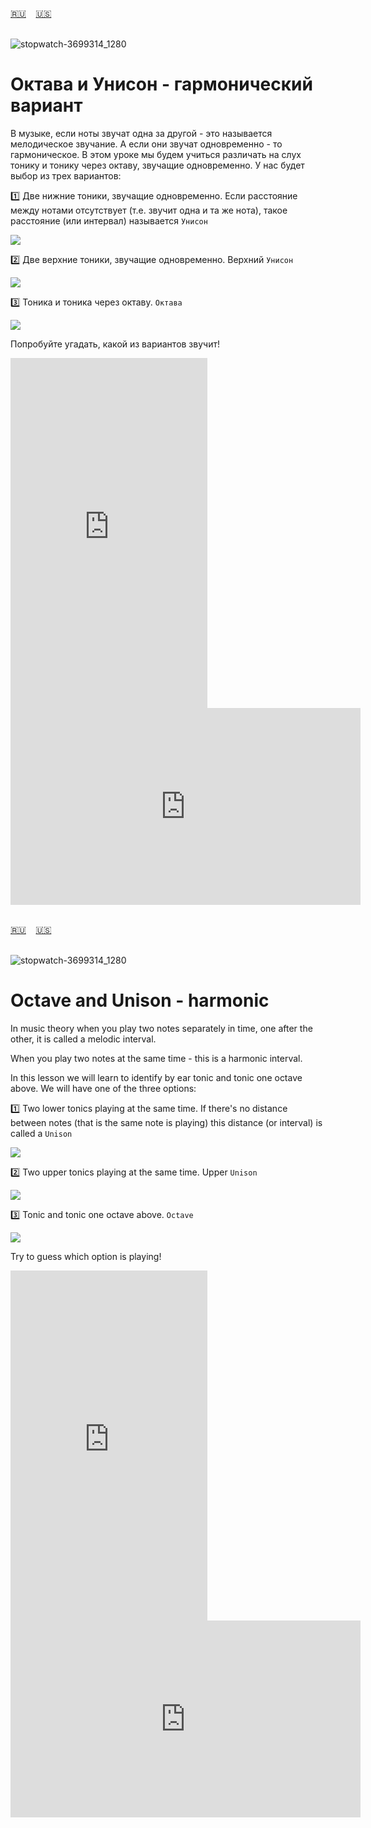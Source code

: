<span id="ru"><a href='#ru'>🇷🇺</a> &nbsp;&nbsp;&nbsp;<a href='#en'>🇺🇸</a> &nbsp;&nbsp;&nbsp;</span><br><br>


![stopwatch-3699314_1280](https://github.com/user-attachments/assets/f32b3d5a-c443-47c6-903b-14765f5f0ac0)
# Октава и Унисон - гармонический вариант

В музыке, если ноты звучат одна за другой - это называется мелодическое звучание. А если они звучат одновременно - то гармоническое.
В этом  уроке мы будем учиться различать на слух тонику и тонику через октаву, звучащие одновременно.
У нас будет выбор из трех вариантов:

1️⃣  Две нижние тоники, звучащие одновременно. Если расстояние между нотами отсутствует (т.е. звучит одна и та же нота), такое расстояние (или интервал) называется `Унисон` 

![](https://github.com/stolbitsa/stolbitsa/assets/149964365/e6ba95eb-2932-4403-9f60-324be27f6fc1)

2️⃣  Две верхние тоники, звучащие одновременно. Верхний `Унисон` 

![](https://github.com/stolbitsa/stolbitsa/assets/149964365/d70c28cb-5b58-422d-8d35-c43d95fccccc)

3️⃣ Тоника и тоника через октаву. `Октава`

![](https://github.com/stolbitsa/stolbitsa/assets/149964365/11695a94-1863-4f8b-85ec-0aea722db761)

Попробуйте угадать, какой из вариантов звучит!


<iframe width="315" height="560" src="https://www.youtube.com/embed/2dVaQj21DZo" frameborder="0" allow="accelerometer; autoplay; clipboard-write; encrypted-media; gyroscope; picture-in-picture; web-share"allowfullscreen></iframe>
<iframe width="560" height="315" src="https://www.youtube.com/embed/pmpYoYa7fDg" frameborder="0" allow="accelerometer; autoplay; clipboard-write; encrypted-media; gyroscope; picture-in-picture; web-share"allowfullscreen></iframe><br><br>

<span id="en"><a href='#ru'>🇷🇺</a> &nbsp;&nbsp;&nbsp;<a href='#en'>🇺🇸</a> &nbsp;&nbsp;&nbsp;</span><br><br>

![stopwatch-3699314_1280](https://github.com/user-attachments/assets/f32b3d5a-c443-47c6-903b-14765f5f0ac0)
# Octave and Unison - harmonic

In music theory when you play two notes separately in time, one after the other, it is called a melodic interval.

When you play two notes at the same time - this is a harmonic interval.

In this lesson we will learn to identify by ear tonic and tonic one octave above.
We will have one of the three options:

1️⃣  Two lower tonics playing at the same time. If there's no distance between notes (that is the same note is playing) this distance (or interval) is called a `Unison` 

![](https://github.com/stolbitsa/stolbitsa/assets/149964365/e6ba95eb-2932-4403-9f60-324be27f6fc1)

2️⃣ Two upper tonics playing at the same time. Upper `Unison`

![](https://github.com/stolbitsa/stolbitsa/assets/149964365/d70c28cb-5b58-422d-8d35-c43d95fccccc)

3️⃣ Tonic and tonic one octave above. `Octave`

![](https://github.com/stolbitsa/stolbitsa/assets/149964365/11695a94-1863-4f8b-85ec-0aea722db761)

Try to guess which option is playing!

<iframe width="315" height="560" src="https://www.youtube.com/embed/fubWkW9w2JM" frameborder="0" allow="accelerometer; autoplay; clipboard-write; encrypted-media; gyroscope; picture-in-picture; web-share"allowfullscreen></iframe>
<iframe width="560" height="315" src="https://www.youtube.com/embed/yy3AGyctFak" frameborder="0" allow="accelerometer; autoplay; clipboard-write; encrypted-media; gyroscope; picture-in-picture; web-share"allowfullscreen></iframe><br><br>


